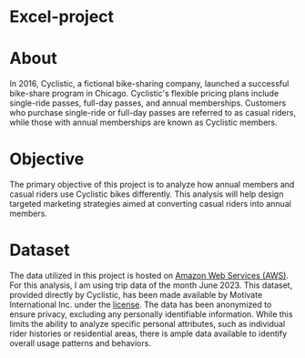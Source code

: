 # Excel-project

# About 
In 2016, Cyclistic, a fictional bike-sharing company, launched a successful bike-share program in Chicago. Cyclistic's flexible pricing plans include single-ride passes, full-day passes, and annual memberships. Customers who purchase single-ride or full-day passes are referred to as casual riders, while those with annual memberships are known as Cyclistic members.

# Objective
The primary objective of this project is to analyze how annual members and casual riders use Cyclistic bikes differently. This analysis will help design targeted marketing strategies aimed at converting casual riders into annual members.

# Dataset
The data utilized in this project is hosted on [Amazon Web Services (AWS)](https://divvy-tripdata.s3.amazonaws.com/index.html). For this analysis, I am using trip data of the month June 2023. This dataset, provided directly by Cyclistic, has been made available by Motivate International Inc. under the [license](https://divvybikes.com/data-license-agreement). The data has been anonymized to ensure privacy, excluding any personally identifiable information. While this limits the ability to analyze specific personal attributes, such as individual rider histories or residential areas, there is ample data available to identify overall usage patterns and behaviors.
